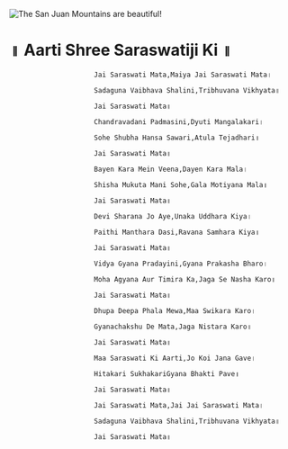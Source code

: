  ![The San Juan Mountains are beautiful!](lib/assets/images/artis/img.png "San Juan Mountains")

#                        ॥ Aarti Shree Saraswatiji Ki ॥

                         Jai Saraswati Mata,Maiya Jai Saraswati Mata।

                         Sadaguna Vaibhava Shalini,Tribhuvana Vikhyata॥

                         Jai Saraswati Mata॥

                         Chandravadani Padmasini,Dyuti Mangalakari।

                         Sohe Shubha Hansa Sawari,Atula Tejadhari॥

                         Jai Saraswati Mata॥

                         Bayen Kara Mein Veena,Dayen Kara Mala।

                         Shisha Mukuta Mani Sohe,Gala Motiyana Mala॥

                         Jai Saraswati Mata॥

                         Devi Sharana Jo Aye,Unaka Uddhara Kiya।

                         Paithi Manthara Dasi,Ravana Samhara Kiya॥

                         Jai Saraswati Mata॥

                         Vidya Gyana Pradayini,Gyana Prakasha Bharo।

                         Moha Agyana Aur Timira Ka,Jaga Se Nasha Karo॥

                         Jai Saraswati Mata॥

                         Dhupa Deepa Phala Mewa,Maa Swikara Karo।

                         Gyanachakshu De Mata,Jaga Nistara Karo॥

                         Jai Saraswati Mata॥

                         Maa Saraswati Ki Aarti,Jo Koi Jana Gave।

                         Hitakari SukhakariGyana Bhakti Pave॥

                         Jai Saraswati Mata॥

                         Jai Saraswati Mata,Jai Jai Saraswati Mata।

                         Sadaguna Vaibhava Shalini,Tribhuvana Vikhyata॥

                         Jai Saraswati Mata॥

